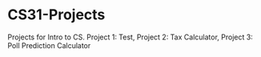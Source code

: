 # CS31-Projects
Projects for Intro to CS.
Project 1: Test,
Project 2: Tax Calculator,
Project 3: Poll Prediction Calculator
